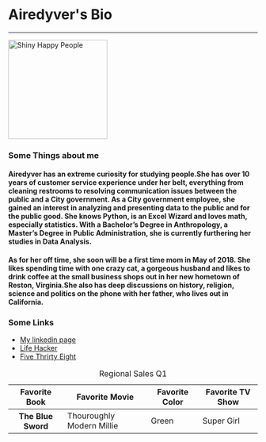 
<html lang="en">
<head>
  <meta charset="UTF-8">
  <title>Airedyver_bio</title>
<head>
<body>
  <h1>Airedyver's Bio</h1>
  <hr>
 <img width="200" src="http://lorempixel.com/400/200/" alt="Shiny Happy People">

  <h3>Some Things about me</h3>
  <h4>Airedyver has an extreme curiosity for studying people.She has over 10 years of customer service experience under her belt, everything from cleaning restrooms to resolving communication issues between the public and a City government. As a City government employee, she gained an interest in analyzing and presenting data to the public and for the public good. She knows Python, is an Excel Wizard and loves math, especially statistics. With a Bachelor’s Degree in Anthropology, a Master’s Degree in Public Administration, she is currently furthering her studies in Data Analysis.</h4>

 <h4> As for her off time, she soon will be a first time mom in May of 2018. She likes spending time with one crazy cat, a gorgeous husband and likes to drink coffee at the small business shops out in her new hometown of Reston, Virginia.She also has deep discussions on history, religion, science and politics on the phone with her father, who lives out in California.</h4>

  <h3>Some Links </h3>
  <ul>
    <li><a href="https://www.linkedin.com/in/ashley-claire-johnson-m-p-a-48240b1b/" target="_blank">My linkedin page</a></li>
    <li><a href="https://lifehacker.com/" target="_blank">Life Hacker</a></li>
    <li><a href="http://fivethirtyeight.com/" target="_blank">Five Thrirty Eight</a></li>
  </ul>
<table>
  <caption>Regional Sales Q1 </caption>
  <thead>
    <tr>
      <th scope="col">Favorite Book</th>
      <th scope="col">Favorite Movie</th>
      <th scope="col">Favorite Color</th>
      <th scope="col">Favorite TV Show</th>
    </tr>
  </thead>
  <tbody>
    <tr>
      <th scope="row">The Blue Sword</th>
      <td>Thouroughly Modern Millie</td>
      <td>Green</td>
      <td>Super Girl</td>
    </tr>
      </tbody>
</table>
